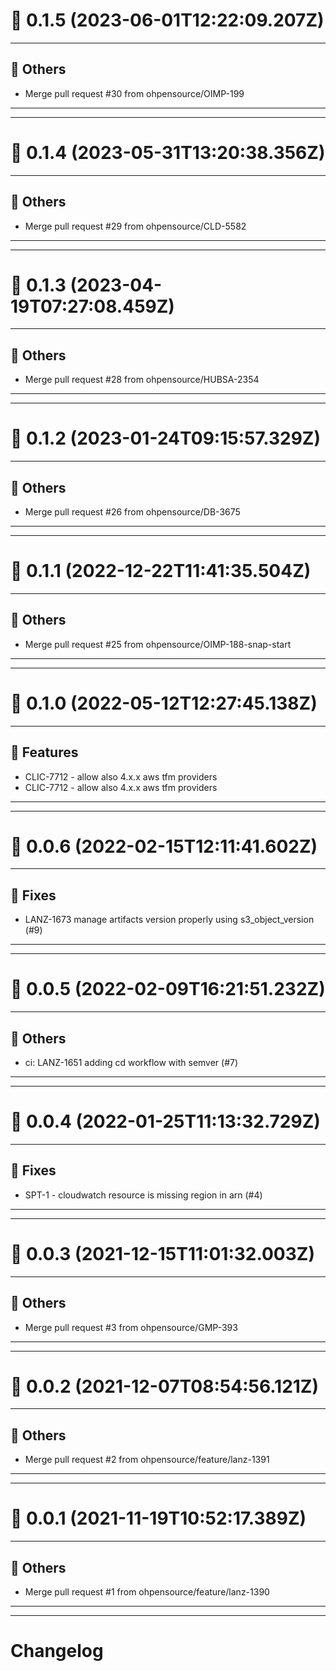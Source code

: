 # :confetti_ball: 0.1.5 (2023-06-01T12:22:09.207Z)
- - -
## :newspaper: Others
* Merge pull request #30 from ohpensource/OIMP-199
- - -
- - -
# :confetti_ball: 0.1.4 (2023-05-31T13:20:38.356Z)
- - -
## :newspaper: Others
* Merge pull request #29 from ohpensource/CLD-5582
- - -
- - -
# :confetti_ball: 0.1.3 (2023-04-19T07:27:08.459Z)
- - -
## :newspaper: Others
* Merge pull request #28 from ohpensource/HUBSA-2354
- - -
- - -
# :confetti_ball: 0.1.2 (2023-01-24T09:15:57.329Z)
- - -
## :newspaper: Others
* Merge pull request #26 from ohpensource/DB-3675
- - -
- - -
# :confetti_ball: 0.1.1 (2022-12-22T11:41:35.504Z)
- - -
## :newspaper: Others
* Merge pull request #25 from ohpensource/OIMP-188-snap-start
- - -
- - -
# :confetti_ball: 0.1.0 (2022-05-12T12:27:45.138Z)
- - -
## :hammer: Features
* CLIC-7712 - allow also 4.x.x aws tfm providers
* CLIC-7712 - allow also 4.x.x aws tfm providers
- - -
- - -
# :confetti_ball: 0.0.6 (2022-02-15T12:11:41.602Z)
- - -
## :bug: Fixes
* LANZ-1673 manage artifacts version properly using s3_object_version (#9)
- - -
- - -
# :confetti_ball: 0.0.5 (2022-02-09T16:21:51.232Z)
- - -
## :newspaper: Others
* ci: LANZ-1651 adding cd workflow with semver (#7)
- - -
- - -
# :confetti_ball: 0.0.4 (2022-01-25T11:13:32.729Z)
- - -
## :bug: Fixes
* SPT-1 - cloudwatch resource is missing region in arn (#4)
- - -
- - -
# :confetti_ball: 0.0.3 (2021-12-15T11:01:32.003Z)
- - -
## :newspaper: Others
* Merge pull request #3 from ohpensource/GMP-393
- - -
- - -
# :confetti_ball: 0.0.2 (2021-12-07T08:54:56.121Z)
- - -
## :newspaper: Others
* Merge pull request #2 from ohpensource/feature/lanz-1391
- - -
- - -
# :confetti_ball: 0.0.1 (2021-11-19T10:52:17.389Z)
- - -
## :newspaper: Others
* Merge pull request #1 from ohpensource/feature/lanz-1390
- - -
- - -
# Changelog

